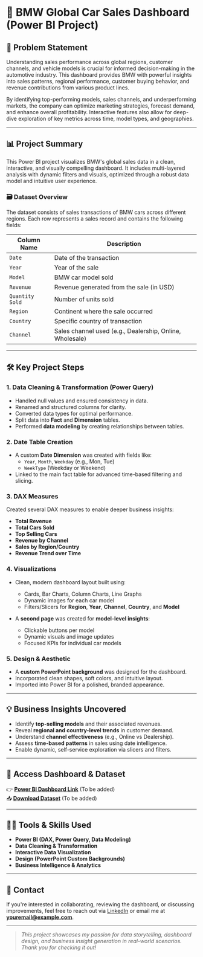 # 🚗 BMW Global Car Sales Dashboard (Power BI Project)

## 🧩 Problem Statement

Understanding sales performance across global regions, customer channels, and vehicle models is crucial for informed decision-making in the automotive industry. This dashboard provides BMW with powerful insights into sales patterns, regional performance, customer buying behavior, and revenue contributions from various product lines.

By identifying top-performing models, sales channels, and underperforming markets, the company can optimize marketing strategies, forecast demand, and enhance overall profitability. Interactive features also allow for deep-dive exploration of key metrics across time, model types, and geographies.

---

## 📊 Project Summary

This Power BI project visualizes BMW's global sales data in a clean, interactive, and visually compelling dashboard. It includes multi-layered analysis with dynamic filters and visuals, optimized through a robust data model and intuitive user experience.

### 🗃️ Dataset Overview

The dataset consists of sales transactions of BMW cars across different regions. Each row represents a sales record and contains the following fields:

| Column Name      | Description                                                                 |
|------------------|-----------------------------------------------------------------------------|
| `Date`           | Date of the transaction                                                     |
| `Year`           | Year of the sale                                                            |
| `Model`          | BMW car model sold                                                          |
| `Revenue`        | Revenue generated from the sale (in USD)                                    |
| `Quantity Sold`  | Number of units sold                                                        |
| `Region`         | Continent where the sale occurred                                           |
| `Country`        | Specific country of transaction                                             |
| `Channel`        | Sales channel used (e.g., Dealership, Online, Wholesale)                    |

---

## 🛠️ Key Project Steps

### 1. **Data Cleaning & Transformation (Power Query)**
- Handled null values and ensured consistency in data.
- Renamed and structured columns for clarity.
- Converted data types for optimal performance.
- Split data into **Fact** and **Dimension** tables.
- Performed **data modeling** by creating relationships between tables.

### 2. **Date Table Creation**
- A custom **Date Dimension** was created with fields like:
  - `Year`, `Month`, `Weekday` (e.g., Mon, Tue)
  - `WeekType` (Weekday or Weekend)
- Linked to the main fact table for advanced time-based filtering and slicing.

### 3. **DAX Measures**
Created several DAX measures to enable deeper business insights:
- **Total Revenue**
- **Total Cars Sold**
- **Top Selling Cars**
- **Revenue by Channel**
- **Sales by Region/Country**
- **Revenue Trend over Time**

### 4. **Visualizations**
- Clean, modern dashboard layout built using:
  - Cards, Bar Charts, Column Charts, Line Graphs
  - Dynamic images for each car model
  - Filters/Slicers for **Region**, **Year**, **Channel**, **Country**, and **Model**

- A **second page** was created for **model-level insights**:
  - Clickable buttons per model
  - Dynamic visuals and image updates
  - Focused KPIs for individual car models

### 5. **Design & Aesthetic**
- A **custom PowerPoint background** was designed for the dashboard.
- Incorporated clean shapes, soft colors, and intuitive layout.
- Imported into Power BI for a polished, branded appearance.

---

## 💡 Business Insights Uncovered

- Identify **top-selling models** and their associated revenues.
- Reveal **regional and country-level trends** in customer demand.
- Understand **channel effectiveness** (e.g., Online vs Dealership).
- Assess **time-based patterns** in sales using date intelligence.
- Enable dynamic, self-service exploration via slicers and filters.

---

## 🔗 Access Dashboard & Dataset

👉 **[Power BI Dashboard Link](#)** (To be added)\
📥 **[Download Dataset](#)** (To be added)

---

## 👨‍💻 Tools & Skills Used

- **Power BI (DAX, Power Query, Data Modeling)**
- **Data Cleaning & Transformation**
- **Interactive Data Visualization**
- **Design (PowerPoint Custom Backgrounds)**
- **Business Intelligence & Analytics**

---

## 📣 Contact

If you're interested in collaborating, reviewing the dashboard, or discussing improvements, feel free to reach out via [LinkedIn](#) or email me at **youremail@example.com**.

---

> *This project showcases my passion for data storytelling, dashboard design, and business insight generation in real-world scenarios. Thank you for checking it out!*

